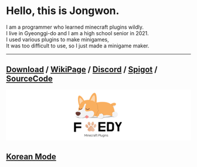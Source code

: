 # Hello, this is Jongwon.

I am a programmer who learned minecraft plugins wildly.  
I live in Gyeonggi-do and I am a high school senior in 2021.  
I used various plugins to make minigames,  
It was too difficult to use, so I just made a minigame maker.  

---

## [Download](https://github.com/FreedyPlugins/FreedyMinigameMaker2/raw/master/jar/FreedyMinigameMaker2.jar) / [WikiPage](fmg2/english_wiki.md) / [Discord](https://discord.gg/BDbY2SZcKK) / [Spigot](https://www.spigotmc.org/resources/freedyminigamemaker2.86962/) / [SourceCode](https://github.com/FreedyPlugins/FreedyMinigameMaker2)

![](assets/images/FreedyPlugins-English.png)

## [Korean Mode](index.md)